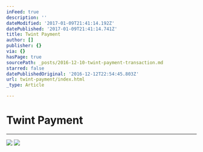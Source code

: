 ```yaml
---
inFeed: true
description: ''
dateModified: '2017-01-09T21:41:14.192Z'
datePublished: '2017-01-09T21:41:14.741Z'
title: Twint Payment
author: []
publisher: {}
via: {}
hasPage: true
sourcePath: _posts/2016-12-10-twint-payment-transaction.md
starred: false
datePublishedOriginal: '2016-12-12T22:54:45.803Z'
url: twint-payment/index.html
_type: Article

---
```

# Twint Payment

---

![](https://the-grid-user-content.s3-us-west-2.amazonaws.com/9114f474-92ea-4f7b-a85c-7f84123bb369.png)
![](https://the-grid-user-content.s3-us-west-2.amazonaws.com/7693f365-7def-4a82-a9b3-e7e2b32be617.png)